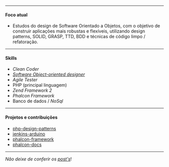 ----------------------------------
#### Foco atual
* Estudos do design de Software Orientado a Objetos, com o objetivo de construir aplicações mais robustas e flexíveis, utilizando design patterns, SOLID, GRASP, TTD, BDD e técnicas de código limpo / refatoração. 

--------

#### Skills
* *Clean Coder*
* [*Software Object-oriented designer*](https://en.wikipedia.org/wiki/Object-oriented_design)
* *Agile Tester*
* PHP (principal linguagem)
* *Zend Framework 2*
* *Phalcon Framework*
* Banco de dados / *NoSql*

-----------

#### Projetos e contribuições
* [php-design-patterns](https://github.com/caiofralmeida/estudo-design-patterns)
* [jenkins-arduino](https://github.com/caiofralmeida/jenkins-arduino)
* [phalcon-framework](https://github.com/phalcon/cphalcon)
* [phalcon-docs](https://github.com/phalcon/docs)

-----------

*Não deixe de conferir os [post's](/blog/)*!
